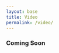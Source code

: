 ```yaml
---
layout: base
title: Video
permalink: /video/
---
```


<div class="container-fluid p-4">
	<div class="row">
		<div class="col-md-12 text-center">
			<h3 class="display-2">Coming Soon</h3>
		</div>
	</div>
</div>